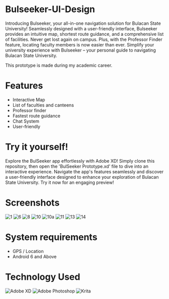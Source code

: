 # Bulseeker-UI-Design

Introducing Bulseeker, your all-in-one navigation solution for Bulacan State University! Seamlessly designed with a user-friendly interface, Bulseeker provides an intuitive map, shortest route guidance, and a comprehensive list of facilities. Never get lost again on campus. Plus, with the Professor Finder feature, locating faculty members is now easier than ever. Simplify your university experience with Bulseeker – your personal guide to navigating Bulacan State University.

This prototype is made during my academic career.

# Features
* Interactive Map
* List of faculties and canteens
* Professor finder
* Fastest route guidance
* Chat System
* User-friendly

# Try it yourself!

Explore the BulSeeker app effortlessly with Adobe XD! Simply clone this repository, then open the 'BulSeeker Prototype.xd' file to dive into an interactive experience. Navigate the app's features seamlessly and discover a user-friendly interface designed to enhance your exploration of Bulacan State University. Try it now for an engaging preview!


# Screenshots

![1](https://github.com/noodlesyrup/Bulseeker-UI-Design/assets/134397361/f7064b74-5456-4a69-a3ed-ebecf5984b55)
![6](https://github.com/noodlesyrup/Bulseeker-UI-Design/assets/134397361/f3b4575f-078d-4c67-9c2f-eb3e23b82853)
![8](https://github.com/noodlesyrup/Bulseeker-UI-Design/assets/134397361/c5607ce4-c156-4bf6-aee2-d95d0a778490)
![10](https://github.com/noodlesyrup/Bulseeker-UI-Design/assets/134397361/3e076632-1f98-46c8-8bbf-3ecda19e8530)
![10a](https://github.com/noodlesyrup/Bulseeker-UI-Design/assets/134397361/68831023-0d1a-41d5-8557-c06682c6992a)
![11](https://github.com/noodlesyrup/Bulseeker-UI-Design/assets/134397361/e59a1803-8723-446c-91f1-ffc8f6bfcfcb)
![13](https://github.com/noodlesyrup/Bulseeker-UI-Design/assets/134397361/18cfe757-1adb-4ec9-8bef-9c4385425409)
![14](https://github.com/noodlesyrup/Bulseeker-UI-Design/assets/134397361/cc5c552c-a444-4bdd-ad8e-cb16933d7bfa)

# System requirements
* GPS / Location
* Android 6 and Above

# Technology Used
![Adobe XD](https://img.shields.io/badge/Adobe%20XD-470137?style=for-the-badge&logo=Adobe%20XD&logoColor=#FF61F6)
![Adobe Photoshop](https://img.shields.io/badge/adobe%20photoshop-%2331A8FF.svg?style=for-the-badge&logo=adobe%20photoshop&logoColor=white)
![Krita](https://img.shields.io/badge/Krita-203759?style=for-the-badge&logo=krita&logoColor=EEF37B)
